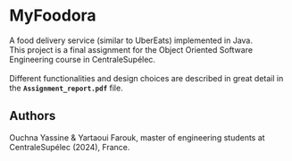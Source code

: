 # MyFoodora
A food delivery service (similar to UberEats) implemented in Java. \
This project is a final assignment for the Object Oriented Software Engineering course in CentraleSupélec.\
\
Different functionalities and design choices are described in great detail in the **`Assignment_report.pdf`** file.

## Authors 
Ouchna Yassine & Yartaoui Farouk, master of engineering students at CentraleSupélec (2024), France.
